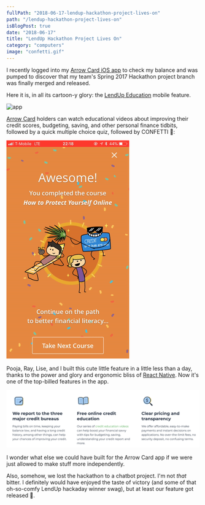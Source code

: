 ```yaml
---
fullPath: "2018-06-17-lendup-hackathon-project-lives-on"
path: "/lendup-hackathon-project-lives-on"
isBlogPost: true
date: "2018-06-17"
title: "LendUp Hackathon Project Lives On"
category: "computers"
image: "confetti.gif"
---
```


I recently logged into my [Arrow Card iOS app](https://itunes.apple.com/us/app/arrow-card/id1228440036?mt=8) to check my balance and was pumped to discover that my team's Spring 2017 Hackathon project branch was finally merged and released.

Here it is, in all its cartoon-y glory: the [LendUp Education](https://www.lendup.com/education) mobile feature.

![app](./images/arrow.gif)

[Arrow Card](https://www.lendup.com/card) holders can watch educational videos about improving their credit scores, budgeting, saving, and other personal finance tidbits, followed by a quick multiple choice quiz, followed by CONFETTI 🎉:

![app](./images/confetti.gif)

Pooja, Ray, Lise, and I built this cute little feature in a little less than a day, thanks to the power and glory and ergonomic bliss of [React Native](https://facebook.github.io/react-native/). Now it's one of the top-billed features in the app. 

![features](./images/features.png)

I wonder what else we could have built for the Arrow Card app if we were just allowed to make stuff more independently.

Also, somehow, we lost the hackathon to a chatbot project. I'm not *that* bitter. I definitely would have enjoyed the taste of victory (and some of that oh-so-comfy LendUp hackaday winner swag), but at least our feature got released 🙏.